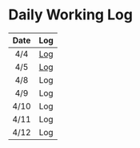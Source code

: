 # Daily Working Log
| Date | Log |
|:---:|:---:|
|4/4|[Log](https://github.com/three0-s/huchudle/blob/develop/logs/daily%20working%20logs%20/20240404.md)|
|4/5|[Log](https://github.com/three0-s/huchudle/blob/develop/logs/daily%20working%20logs%20/20240409.md)|
|4/8|Log|
|4/9|Log|
|4/10|Log|
|4/11|Log|
|4/12|Log|
